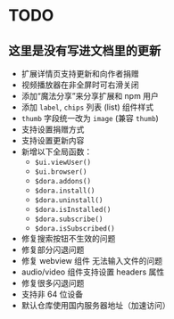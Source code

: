 # TODO

## 这里是没有写进文档里的更新


- 扩展详情页支持更新和向作者捐赠
- 视频播放器在非全屏时可右滑关闭
- 添加“魔法分享”来分享扩展和 npm 用户
- 添加 `label`, `chips` 列表 (list) 组件样式
- `thumb` 字段统一改为 `image` (兼容 `thumb`)
- 支持设置捐赠方式
- 支持设置更新内容
- 新增以下全局函数：
  - `$ui.viewUser()`
  - `$ui.browser()`
  - `$dora.addons()`
  - `$dora.install()`
  - `$dora.uninstall()`
  - `$dora.isInstalled()`
  - `$dora.subscribe()`
  - `$dora.isSubscribed()`
- 修复搜索按钮不生效的问题
- 修复部分闪退问题
- 修复 webview 组件 无法输入文件的问题
- audio/video 组件支持设置 headers 属性
- 修复很多闪退问题
- 支持非 64 位设备
- 默认仓库使用国内服务器地址（加速访问）
